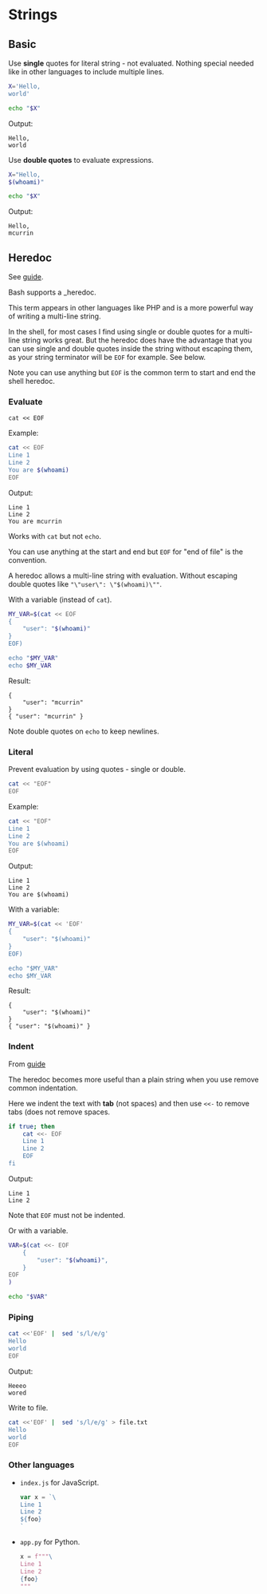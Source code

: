 # Strings


## Basic

Use **single** quotes for literal string - not evaluated. Nothing special needed like in other languages to include multiple lines.

```sh
X='Hello,
world'

echo "$X"
```

Output:
```
Hello,
world
```

Use **double quotes** to evaluate expressions.

```sh
X="Hello,
$(whoami)"

echo "$X"
```

Output:
```
Hello,
mcurrin
```


## Heredoc

See [guide](https://linuxize.com/post/bash-heredoc/).

Bash supports a _heredoc.

This term appears in other languages like PHP and is a more powerful way of writing a multi-line string. 

In the shell, for most cases I find using single or double quotes for a multi-line string works great. But the heredoc does have the advantage that you can use single and double quotes inside the string without escaping them, as your string terminator will be `EOF` for example. See below.

Note you can use anything but `EOF` is the common term to start and end the shell heredoc.

### Evaluate

`cat << EOF`

Example:

```sh
cat << EOF
Line 1
Line 2
You are $(whoami)
EOF
```

Output:
```
Line 1
Line 2
You are mcurrin
```

Works with `cat` but not `echo`.

You can use anything at the start and end but `EOF` for "end of file" is the convention.

A heredoc allows a multi-line string with evaluation. Without escaping double quotes like `"\"user\": \"$(whoami)\""`.

With a variable (instead of `cat`).

```sh
MY_VAR=$(cat << EOF
{
    "user": "$(whoami)"
}
EOF)

echo "$MY_VAR"
echo $MY_VAR
```

Result:

```
{
    "user": "mcurrin"
}
{ "user": "mcurrin" }
```

Note double quotes on `echo` to keep newlines.


### Literal

Prevent evaluation by using quotes - single or double. 

```sh
cat << "EOF"
EOF
```

Example:

```sh
cat << "EOF"
Line 1
Line 2
You are $(whoami)
EOF
```
Output:
```
Line 1
Line 2
You are $(whoami)
```

With a variable:

```sh
MY_VAR=$(cat << 'EOF'
{
    "user": "$(whoami)"
}
EOF)

echo "$MY_VAR"
echo $MY_VAR
```

Result:

```
{
    "user": "$(whoami)"
}
{ "user": "$(whoami)" }
```

### Indent

From [guide](https://www.oreilly.com/library/view/bash-cookbook/0596526784/ch03s04.html)

The heredoc becomes more useful than a plain string when you use remove common indentation.

Here we indent the text with **tab** (not spaces) and then use `<<-` to remove tabs (does not remove spaces.

```sh
if true; then
	cat <<- EOF
	Line 1
	Line 2
	EOF
fi
```
Output:
```
Line 1
Line 2
```

Note that `EOF` must not be indented.

Or with a variable.

```sh
VAR=$(cat <<- EOF
	{
		"user": "$(whoami)",
	}
EOF
)

echo "$VAR"
```


### Piping

```sh
cat <<'EOF' |  sed 's/l/e/g'
Hello
world
EOF
```
Output:
```
Heeeo
wored
```

Write to file.

```sh
cat <<'EOF' |  sed 's/l/e/g' > file.txt
Hello
world
EOF
```


### Other languages

- `index.js` for JavaScript.
    ```javascript
    var x = `\
    Line 1
    Line 2
    ${foo}
    `
    ```
- `app.py` for Python.
    ```python
    x = f"""\
    Line 1
    Line 2
    {foo}
    """
    ```
